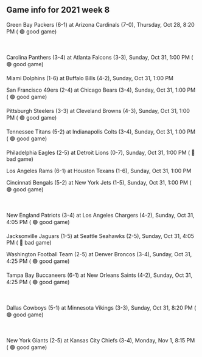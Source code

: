 ## Game info for 2021 week 8
Green Bay Packers (6-1) at Arizona Cardinals (7-0), Thursday, Oct 28, 8:20 PM (	:green_circle: good game)


<br/>

Carolina Panthers (3-4) at Atlanta Falcons (3-3), Sunday, Oct 31, 1:00 PM (	:green_circle: good game)

Miami Dolphins (1-6) at Buffalo Bills (4-2), Sunday, Oct 31, 1:00 PM

San Francisco 49ers (2-4) at Chicago Bears (3-4), Sunday, Oct 31, 1:00 PM (	:green_circle: good game)

Pittsburgh Steelers (3-3) at Cleveland Browns (4-3), Sunday, Oct 31, 1:00 PM (	:green_circle: good game)

Tennessee Titans (5-2) at Indianapolis Colts (3-4), Sunday, Oct 31, 1:00 PM (	:green_circle: good game)

Philadelphia Eagles (2-5) at Detroit Lions (0-7), Sunday, Oct 31, 1:00 PM (	:red_circle: bad game)

Los Angeles Rams (6-1) at Houston Texans (1-6), Sunday, Oct 31, 1:00 PM

Cincinnati Bengals (5-2) at New York Jets (1-5), Sunday, Oct 31, 1:00 PM (	:green_circle: good game)


<br/>

New England Patriots (3-4) at Los Angeles Chargers (4-2), Sunday, Oct 31, 4:05 PM (	:green_circle: good game)

Jacksonville Jaguars (1-5) at Seattle Seahawks (2-5), Sunday, Oct 31, 4:05 PM (	:red_circle: bad game)

Washington Football Team (2-5) at Denver Broncos (3-4), Sunday, Oct 31, 4:25 PM (	:green_circle: good game)

Tampa Bay Buccaneers (6-1) at New Orleans Saints (4-2), Sunday, Oct 31, 4:25 PM (	:green_circle: good game)


<br/>

Dallas Cowboys (5-1) at Minnesota Vikings (3-3), Sunday, Oct 31, 8:20 PM (	:green_circle: good game)


<br/>

New York Giants (2-5) at Kansas City Chiefs (3-4), Monday, Nov 1, 8:15 PM (	:green_circle: good game)

